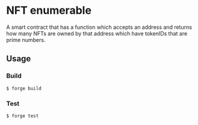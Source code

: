 # NFT enumerable

A smart contract that has a function which accepts an address and returns how many NFTs are owned by that address which have tokenIDs that are prime numbers.

## Usage

### Build

```shell
$ forge build
```

### Test

```shell
$ forge test
```
